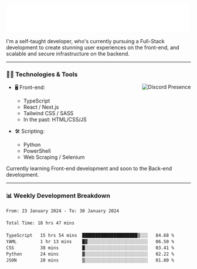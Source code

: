 <img src="assets/wave.svg" alt=":wave:" />

I'm a self-taught developer, who's currently pursuing a Full-Stack development to create stunning user experiences on the front-end, and scalable and secure infrastructure on the backend.

---

### 🧑‍💻 Technologies & Tools

<a href="https://discord.com/users/414304208649453568" target="_blank" rel="nofollow">
   <img src="https://lanyard-profile-readme.vercel.app/api/414304208649453568?idleMessage=Probably%20doing%20something%20else..." alt="Discord Presence" align="right">
</a>

- 🖥️ Front-end:

  - TypeScript
  - React / Next.js
  - Tailwind CSS / SASS
  - In the past: HTML/CSS/JS

- 🛠 Scripting:

  - Python
  - PowerShell
  - Web Scraping / Selenium

Currently learning Front-end development and soon to the Back-end development.

---

### 📊 Weekly Development Breakdown

<!-- ![ccrsxx's GitHub Stats](https://github-readme-stats.vercel.app/api?username=ccrsxx&count_private=true&theme=tokyonight) -->
<!-- ![ccrsxx's Top Langs](https://github-readme-stats.vercel.app/api/top-langs/?username=ccrsxx&hide=lua,java,html&theme=tokyonight) -->

<!--START_SECTION:waka-->

```txt
From: 23 January 2024 - To: 30 January 2024

Total Time: 18 hrs 47 mins

TypeScript   15 hrs 54 mins  █████████████████████▒░░░   84.68 %
YAML         1 hr 13 mins    █▓░░░░░░░░░░░░░░░░░░░░░░░   06.50 %
CSS          38 mins         █░░░░░░░░░░░░░░░░░░░░░░░░   03.41 %
Python       24 mins         ▓░░░░░░░░░░░░░░░░░░░░░░░░   02.22 %
JSON         20 mins         ▒░░░░░░░░░░░░░░░░░░░░░░░░   01.80 %
```

<!--END_SECTION:waka-->
